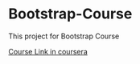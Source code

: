 # Bootstrap-Course
This project for Bootstrap Course 

<a href="https://www.coursera.org/learn/bootstrap-4/home/welcome">Course Link in coursera</a>
